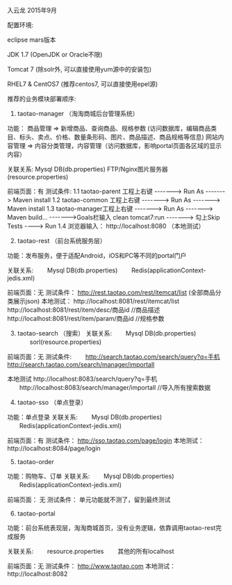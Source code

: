 入云龙 2015年9月


配置环境:

eclipse mars版本

JDK 1.7  (OpenJDK or Oracle不限)

Tomcat 7 (除solr外, 可以直接使用yum源中的安装包)

RHEL7 & CentOS7   (推荐centos7, 可以直接使用epel源)


推荐的业务模块部署顺序:

1. taotao-manager （淘淘商城后台管理系统）

功能：
	商品管理 => 新增商品、查询商品、规格参数
	  (访问数据库，编辑商品类目、标头、卖点、价格、数量条形码、图片、商品描述、商品规格等信息)
	网站内容管理 => 内容分类管理，内容管理（访问数据库，影响portal页面各区域的显示内容）

关联关系:
    Mysql DB(db.properties)
    FTP/Nginx图片服务器(resource.properties)

前端页面：有
测试条件: 
	1.1 taotao-parent 工程上右键 -------> Run As -------> Maven install 
	1.2 taotao-common 工程上右键 -------> Run As -------> Maven install
	1.3 taotao-manager工程上右键 -------> Run As -------> Maven build... ------->Goals栏输入 clean tomcat7:run -------> 勾上Skip Tests ----> Run
	1.4 浏览器输入： http://localhost:8080 （本地测试）

           

2. taotao-rest （前台系统服务层）

功能：发布服务，便于适配Android，iOS和PC等不同的portal门户

关联关系:
　　Mysql DB(db.properties)
　　Redis(applicationContext-jedis.xml)

前端页面：无
测试条件： 
	http://rest.taotao.com/rest/itemcat/list (全部商品分类展示json)
	本地测试： http://localhost:8081/rest/itemcat/list
	http://localhost:8081/rest/item/desc/商品id   //商品描述
	http://localhost:8081/rest/item/param/商品id  //规格参数


3. taotao-search （搜索）
关联关系:
　　Mysql DB(db.properties)
　　sorl(resource.properties)
  
前端页面：无
测试条件:
　　http://search.taotao.com/search/query?q=手机
　　http://search.taotao.com/search/manager/importall

本地测试
	http://localhost:8083/search/query?q=手机
　　http://localhost:8083/search/manager/importall   //导入所有搜索数据

 

4. taotao-sso （单点登录）

功能：单点登录
关联关系:
　　Mysql DB(db.properties)
　　Redis(applicationContext-jedis.xml)

前端页面：有
测试条件： http://sso.taotao.com/page/login
本地测试： http://localhost:8084/page/login
 

5. taotao-order

功能：购物车、订单
关联关系:
　　Mysql DB(db.properties)
　　Redis(applicationContext-jedis.xml)

前端页面： 无
测试条件： 单元功能就不测了，留到最终测试

 

6. taotao-portal

功能：前台系统表现层，淘淘商城首页，没有业务逻辑，依靠调用taotao-rest完成服务

关联关系:
　　resource.properties
　　其他的所有localhost

前端页面：无
测试条件： http://www.taotao.com
本地测试： http://localhost:8082

　　
